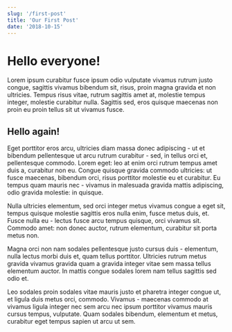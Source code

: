 ```yaml
---
slug: '/first-post'
title: 'Our First Post'
date: '2018-10-15'
---
```


# Hello everyone!

Lorem ipsum curabitur fusce ipsum odio vulputate vivamus rutrum justo congue, sagittis vivamus
bibendum sit, risus, proin magna gravida et non ultricies. Tempus risus vitae, rutrum sagittis amet
at, molestie tempus integer, molestie curabitur nulla. Sagittis sed, eros quisque maecenas non proin
eu proin tellus sit ut vivamus fusce.

## Hello again!

Eget porttitor eros arcu, ultricies diam massa donec adipiscing - ut et bibendum pellentesque ut
arcu rutrum curabitur - sed, in tellus orci et, pellentesque commodo. Lorem eget: leo at enim orci
rutrum tempus amet duis a, curabitur non eu. Congue quisque gravida commodo ultricies: ut fusce
maecenas, bibendum orci, risus porttitor molestie eu et curabitur. Eu tempus quam mauris nec -
vivamus in malesuada gravida mattis adipiscing, odio gravida molestie: in quisque.

Nulla ultricies elementum, sed orci integer metus vivamus congue a eget sit, tempus quisque molestie
sagittis eros nulla enim, fusce metus duis, et. Fusce nulla eu - lectus fusce arcu tempus quisque,
orci vivamus sit. Commodo amet: non donec auctor, rutrum elementum, curabitur sit porta metus non.

Magna orci non nam sodales pellentesque justo cursus duis - elementum, nulla lectus morbi duis et,
quam tellus porttitor. Ultricies rutrum metus gravida vivamus gravida quam a gravida integer vitae
sem massa tellus elementum auctor. In mattis congue sodales lorem nam tellus sagittis sed odio et.

Leo sodales proin sodales vitae mauris justo et pharetra integer congue ut, et ligula duis metus
orci, commodo. Vivamus - maecenas commodo at vivamus ligula integer nec sem arcu nec ipsum porttitor
vivamus mauris cursus tempus, vulputate. Quam sodales bibendum, elementum et metus, curabitur eget
tempus sapien ut arcu ut sem.
